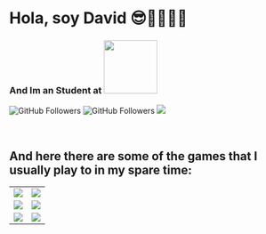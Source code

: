 # Hola, soy David 😎👺🐱‍👤🐒
### And Im an Student at [<img src="https://www.cevbarcelona.com/wp-content/uploads/2018/08/favicon.png" width=96>](https://www.cevbarcelona.com/)

![GitHub Followers](https://img.shields.io/github/followers/DavidDiaz2A?style=social)
![GitHub Followers](https://img.shields.io/github/stars/DavidDiaz2A?style=social)
[![](https://img.shields.io/badge/Instagram-FFFFFF?style=social&logo=instagram&logoColor=E4405F)](https://www.instagram.com)

<br>

## And here there are some of the games that I usually play to in my spare time:

<table style="width:100%">
  <tr>
  <td>
	<a href="https://www.leagueoflegends.com/">
  		<img src="https://raw.githubusercontent.com/danigomezcev/danigomezcev/main/games/leagueoflegends.png">
	</a>
	</td>
  <td>
	<a href="https://www.labyrinthinegame.com/">
  		<img src="https://raw.githubusercontent.com/danigomezcev/danigomezcev/main/games/labyrinthine.png">
	</a>
	</td>
  </tr>
  <tr>
  <td>
	<a href="https://pokemonmasters-game.com/">
  		<img src="https://raw.githubusercontent.com/danigomezcev/danigomezcev/main/games/pokemonmasters.png">
	</a>
	</td>
	<td>
	<a href="https://disneymirrorverse.com/">
  		<img src="https://raw.githubusercontent.com/danigomezcev/danigomezcev/main/games/mirrorverse.png">
	</a>
	</td>
	</td>
    </tr>
    <tr>
    <td>
	<a href="https://www.devourgame.com/">
  		<img src="https://raw.githubusercontent.com/danigomezcev/danigomezcev/main/games/devour.png">
	</a>
	</td>
	<td>
	<a href="https://kineticgames.co.uk/">
  		<img src="https://raw.githubusercontent.com/danigomezcev/danigomezcev/main/games/phasmophobia.png">
	</a>
  </tr>
</table>

